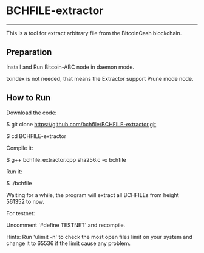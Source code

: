 # BCHFILE-extractor
---------------
This is a tool for extract arbitrary file from the BitcoinCash blockchain.

Preparation
---------------
Install and Run Bitcoin-ABC node in daemon mode.

txindex is not needed, that means the Extractor support Prune mode node.

How to Run
---------------
Download the code:

$ git clone https://github.com/bchfile/BCHFILE-extractor.git

$ cd BCHFILE-extractor

Compile it:

$ g++ bchfile_extractor.cpp sha256.c -o bchfile

Run it:

$ ./bchfile

Waiting for a while, the program will extract all BCHFILEs from height 561352 to now.

For testnet:

Uncomment '#define TESTNET' and recompile.

Hints: Run 'ulimit -n' to check the most open files limit on your system and change it to 65536 if the limit cause any problem.
